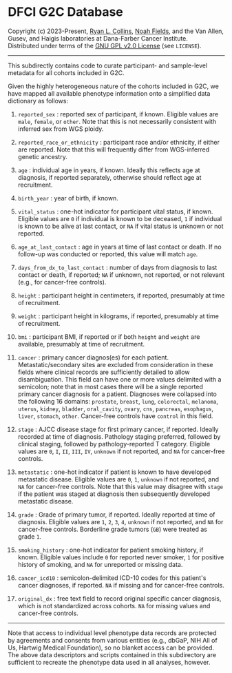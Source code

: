 # DFCI G2C Database

Copyright (c) 2023-Present, [Ryan L. Collins](mailto:Ryan_Collins@dfci.harvard.edu), [Noah Fields](mailto:noah_fields@dfci.harvard.edu), and the Van Allen, Gusev, and Haigis laboratories at Dana-Farber Cancer Institute.  
Distributed under terms of the [GNU GPL v2.0 License](/LICENSE) (see `LICENSE`).  


---  

This subdirectly contains code to curate participant- and sample-level metadata for all cohorts included in G2C.  

Given the highly heterogeneous nature of the cohorts included in G2C, we have mapped all available phenotype information onto a simplified data dictionary as follows:  

1. `reported_sex` : reported sex of participant, if known. Eligible values are `male`, `female`, or `other`. Note that this is not necessarily consistent with inferred sex from WGS ploidy.  

2. `reported_race_or_ethnicity` : participant race and/or ethnicity, if either are reported. Note that this will frequently differ from WGS-inferred genetic ancestry.  

3. `age` : individual age in years, if known. Ideally this reflects age at diagnosis, if reported separately, otherwise should reflect age at recruitment.  

4. `birth_year` : year of birth, if known.  

5. `vital_status` : one-hot indicator for participant vital status, if known. Eligible values are `0` if individual is known to be deceased, `1` if individual is known to be alive at last contact, or `NA` if vital status is unknown or not reported.  

6. `age_at_last_contact` : age in years at time of last contact or death. If no follow-up was conducted or reported, this value will match `age`.  

7. `days_from_dx_to_last_contact` : number of days from diagnosis to last contact or death, if reported; `NA` if unknown, not reported, or not relevant (e.g., for cancer-free controls).  

8. `height` : participant height in centimeters, if reported, presumably at time of recruitment.  

9. `weight` : participant height in kilograms, if reported, presumably at time of recruitment.  

10. `bmi` : participant BMI, if reported or if both `height` and `weight` are available, presumably at time of recruitment.  

11. `cancer` : primary cancer diagnos(es) for each patient. Metastatic/secondary sites are excluded from consideration in these fields where clinical records are sufficiently detailed to allow disambiguation. This field can have one or more values delimited with a semicolon; note that in most cases there will be a single reported primary cancer diagnosis for a patient. Diagnoses were collapsed into the following 16 domains: `prostate`, `breast`, `lung`, `colorectal`, `melanoma`, `uterus`, `kidney`, `bladder`, `oral_cavity`, `ovary`, `cns`, `pancreas`, `esophagus`, `liver`, `stomach`, `other`. Cancer-free controls have `control` in this field.  

12. `stage` : AJCC disease stage for first primary cancer, if reported. Ideally recorded at time of diagnosis. Pathology staging preferred, followed by clinical staging, followed by pathology-reported T category. Eligible values are `0`, `I`, `II`, `III`, `IV`, `unknown` if not reported, and `NA` for cancer-free controls.  

13. `metastatic` : one-hot indicator if patient is known to have developed metastatic disease. Eligible values are `0`, `1`, `unknown` if not reported, and `NA` for cancer-free controls. Note that this value may disagree with `stage` if the patient was staged at diagnosis then subsequently developed metastatic disease.  

14. `grade` : Grade of primary tumor, if reported. Ideally reported at time of diagnosis. Eligible values are `1`, `2`, `3`, `4`, `unknown` if not reported, and `NA` for cancer-free controls. Borderline grade tumors (`GB`) were treated as grade `1`.  

15. `smoking_history` : one-hot indicator for patient smoking history, if known. Eligible values include `0` for reported never smoker, `1` for positive history of smoking, and `NA` for unreported or missing data.  

16. `cancer_icd10` : semicolon-delimited ICD-10 codes for this patient's cancer diagnoses, if reported. `NA` if missing and for cancer-free controls.  

17. `original_dx` : free text field to record original specific cancer diagnosis, which is not standardized across cohorts. `NA` for missing values and cancer-free controls.  

---  

Note that access to individual level phenotype data records are protected by agreements and consents from various entities (e.g., dbGaP, NIH All of Us, Hartwig Medical Foundation), so no blanket access can be provided. The above data descriptors and scripts contained in this subdirectory are sufficient to recreate the phenotype data used in all analyses, however.  

